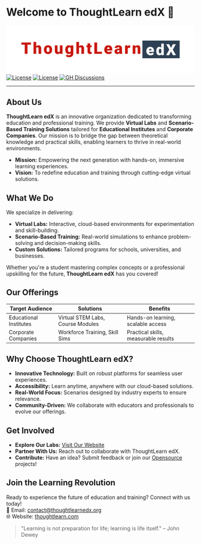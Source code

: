 # Welcome to ThoughtLearn edX 🚀

![ThoughtLearn EDX Banner](thoughtlearn.png) 
[![License](https://img.shields.io/badge/License-CC_BY_4.0-f27596.svg)](https://creativecommons.org/licenses/by/4.0/)
[![License](https://img.shields.io/badge/License-Apache_2.0-orange.svg)](https://opensource.org/licenses/Apache-2.0)
[![GH Discussions](https://img.shields.io/badge/ThoughtLearn%20edX-Discussions-green)](https://github.com/orgs/thoughtlearn-edx/discussions)

---

## About Us

**ThoughtLearn edX** is an innovative organization dedicated to transforming education and professional training. We provide **Virtual Labs** and **Scenario-Based Training Solutions** tailored for **Educational Institutes** and **Corporate Companies**. Our mission is to bridge the gap between theoretical knowledge and practical skills, enabling learners to thrive in real-world environments.
 
- **Mission:** Empowering the next generation with hands-on, immersive learning experiences.  
- **Vision:** To redefine education and training through cutting-edge virtual solutions.

## What We Do

We specialize in delivering:  
- **Virtual Labs:** Interactive, cloud-based environments for experimentation and skill-building.  
- **Scenario-Based Training:** Real-world simulations to enhance problem-solving and decision-making skills.  
- **Custom Solutions:** Tailored programs for schools, universities, and businesses.  

Whether you're a student mastering complex concepts or a professional upskilling for the future, **ThoughtLearn edX** has you covered!

## Our Offerings

| **Target Audience**       | **Solutions**                       | **Benefits**                          |
|---------------------------|-------------------------------------|---------------------------------------|
| Educational Institutes    | Virtual STEM Labs, Course Modules  | Hands-on learning, scalable access   |
| Corporate Companies       | Workforce Training, Skill Sims     | Practical skills, measurable results |

## Why Choose ThoughtLearn edX?

- **Innovative Technology:** Built on robust platforms for seamless user experiences.  
- **Accessibility:** Learn anytime, anywhere with our cloud-based solutions.  
- **Real-World Focus:** Scenarios designed by industry experts to ensure relevance.  
- **Community-Driven:** We collaborate with educators and professionals to evolve our offerings.

## Get Involved

- **Explore Our Labs:** [Visit Our Website](https://thoughtlearn.com)  
- **Partner With Us:** Reach out to collaborate with ThoughtLearn edX.  
- **Contribute:** Have an idea? Submit feedback or join our [Opensource](https://github.com/freedomfoss) projects!  

## Join the Learning Revolution

Ready to experience the future of education and training? Connect with us today!  
📧 Email: [contact@thoughtlearnedx.org](mailto:contact@thoughtlearn.com)  
🌐 Website: [thoughtlearn.com](https://thoughtlearn.com)  

> "Learning is not preparation for life; learning is life itself." – John Dewey
